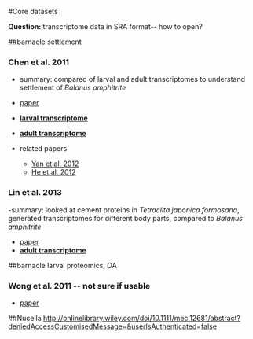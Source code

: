 #Core datasets

**Question:** transcriptome data in SRA format-- how to open?

##barnacle settlement
### Chen et al. 2011
  - summary: compared of larval and adult transcriptomes to understand settlement of *Balanus amphitrite*
  - [paper](http://www.plosone.org/article/info%3Adoi%2F10.1371%2Fjournal.pone.0022913#pone-0022913-t001)
  - [**larval transcriptome**](http://www.ncbi.nlm.nih.gov/sra/SRX038731[accn])
  - [**adult transcriptome**](http://www.ncbi.nlm.nih.gov/sra/SRX038732[accn])

- related papers
  - [Yan et al. 2012](http://www.plosone.org/article/info%3Adoi%2F10.1371%2Fjournal.pone.0046513)
  - [He et al. 2012](http://www.plosone.org/article/info%3Adoi%2F10.1371%2Fjournal.pone.0047195)

### Lin et al. 2013
  -summary: looked at cement proteins in *Tetraclita japonica formosana*, generated transcriptomes for different body parts, compared to *Balanus amphitrite*
  - [paper](http://www.tandfonline.com/doi/abs/10.1080/08927014.2013.853051#.VK90RivF98E)
  - [**adult transcriptome**](http://www.ncbi.nlm.nih.gov/sra/?term=SRX120026)

##barnacle larval proteomics, OA
### Wong et al. 2011 -- not sure if usable
  - [paper](http://www.sciencedirect.com/science/article/pii/S1744117X11000372)

##Nucella
http://onlinelibrary.wiley.com/doi/10.1111/mec.12681/abstract?deniedAccessCustomisedMessage=&userIsAuthenticated=false
